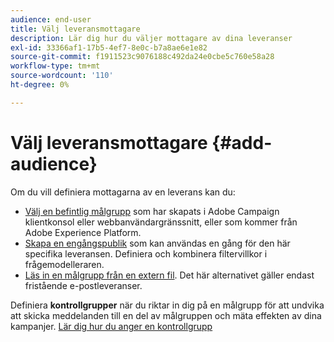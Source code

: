 ```yaml
---
audience: end-user
title: Välj leveransmottagare
description: Lär dig hur du väljer mottagare av dina leveranser
exl-id: 33366af1-17b5-4ef7-8e0c-b7a8ae6e1e82
source-git-commit: f1911523c9076188c492da24e0cbe5c760e58a28
workflow-type: tm+mt
source-wordcount: '110'
ht-degree: 0%

---
```


# Välj leveransmottagare {#add-audience}

Om du vill definiera mottagarna av en leverans kan du:

* [Välj en befintlig målgrupp](add-audience.md) som har skapats i Adobe Campaign klientkonsol eller webbanvändargränssnitt, eller som kommer från Adobe Experience Platform.
* [Skapa en engångspublik](one-time-audience.md) som kan användas en gång för den här specifika leveransen. Definiera och kombinera filtervillkor i frågemodelleraren.
* [Läs in en målgrupp från en extern fil](file-audience.md). Det här alternativet gäller endast fristående e-postleveranser.

Definiera **kontrollgrupper** när du riktar in dig på en målgrupp för att undvika att skicka meddelanden till en del av målgruppen och mäta effekten av dina kampanjer. [Lär dig hur du anger en kontrollgrupp](control-group.md)